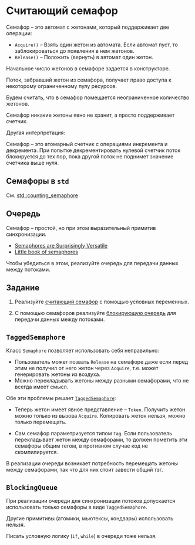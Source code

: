 # Считающий семафор

Семафор – это автомат с жетонами, который поддерживает две операции:

- `Acquire()` – Взять один жетон из автомата. Если автомат пуст, то заблокироваться до появления в нем жетонов.
- `Release()` – Положить (вернуть) в автомат один жетон.
 
Начальное число жетонов в семафоре задается в конструкторе.

Поток, забравший жетон из семафора, получает право доступа к некоторому ограниченному пулу ресурсов.

Будем считать, что в семафор помещается неограниченное количество жетонов.

Семафор никакие жетоны явно не хранит, а просто поддерживает счетчик.

Другая интерпретация:

Семафор – это атомарный счетчик с операциями инкремента и декремента. При попытке декрементировать нулевой счетчик поток блокируется до тех пор, пока другой поток не поднимет значение счетчика выше нуля.

## Семафоры в `std`

См. [std::counting_semaphore](https://en.cppreference.com/w/cpp/thread/counting_semaphore)

## Очередь

Семафор – простой, но при этом выразительный примитив синхронизации. 

- [Semaphores are Surprisingly Versatile](https://preshing.com/20150316/semaphores-are-surprisingly-versatile/)
- [Little book of semaphores](http://greenteapress.com/semaphores/LittleBookOfSemaphores.pdf)

Чтобы убедиться в этом, реализуйте очередь для передачи данных между потоками.

## Задание

1) Реализуйте [считающий семафор](semaphore.hpp) с помощью условных переменных.

2) С помощью семафоров реализуйте [блокирующую очередь](blocking_queue.hpp) для передачи данных между потоками.

## `TaggedSemaphore`

Клаcc `Semaphore` позволяет использовать себя неправильно:  

- Пользователь может позвать `Release` на семафоре даже если перед этим не получил от него жетон через `Acquire`, т.е. может генерировать жетоны из воздуха.
- Можно перекладывать жетоны между разными семафорами, что не всегда имеет смысл.

Обе эти проблемы решает [`TaggedSemaphore`](tagged_semaphore.hpp):

- Теперь жетон имеет явное представление – `Token`. Получить жетон можно только из вызова `Acquire`. Копировать жетон нельзя, можно только перемещать.
  
- Сам семафор параметризуется типом `Tag`. Если пользователь перекладывает жетон между семафорами, то должен пометить эти семафоры общим тегом, в противном случае код не скомпилируется.

В реализации очереди возникает потребность перемещать жетоны между семафорами, так что для них стоит завести общий тэг.

## `BlockingQueue`

При реализации очереди для синхронизации потоков допускается использовать _только_ семафоры в виде `TaggedSemaphore`.

Другие примитивы (атомики, мьютексы, кондвары) использовать нельзя.

Писать условную логику (`if`, `while`) в очереди тоже нельзя.
